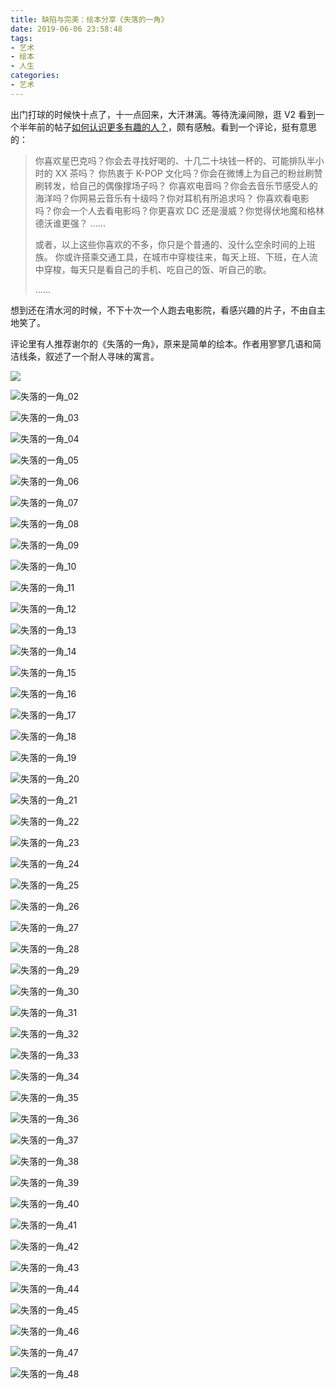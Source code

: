 ```yaml
---
title: 缺陷与完美：绘本分享《失落的一角》
date: 2019-06-06 23:58:48
tags:
- 艺术
- 绘本
- 人生
categories:
- 艺术
---
```


出门打球的时候快十点了，十一点回来，大汗淋漓。等待洗澡间隙，逛 V2  看到一个半年前的帖子[如何认识更多有趣的人？](https://www.v2ex.com/t/516411)，颇有感触。看到一个评论，挺有意思的：

> 你喜欢星巴克吗？你会去寻找好喝的、十几二十块钱一杯的、可能排队半小时的 XX 茶吗？
> 你热衷于 K-POP 文化吗？你会在微博上为自己的粉丝刷赞刷转发，给自己的偶像撑场子吗？
> 你喜欢电音吗？你会去音乐节感受人的海洋吗？你网易云音乐有十级吗？你对耳机有所追求吗？
> 你喜欢看电影吗？你会一个人去看电影吗？你更喜欢 DC 还是漫威？你觉得伏地魔和格林德沃谁更强？
> ......
>
> 或者，以上这些你喜欢的不多，你只是个普通的、没什么空余时间的上班族。
> 你或许搭乘交通工具，在城市中穿梭往来，每天上班、下班，在人流中穿梭，每天只是看自己的手机、吃自己的饭、听自己的歌。
>
> ......

想到还在清水河的时候，不下十次一个人跑去电影院，看感兴趣的片子，不由自主地笑了。

评论里有人推荐谢尔的《失落的一角》，原来是简单的绘本。作者用寥寥几语和简洁线条，叙述了一个耐人寻味的寓言。

![](缺陷与完美：绘本分享《失落的一角》\失落的一角_01.png)

![失落的一角_02](缺陷与完美：绘本分享《失落的一角》\失落的一角_02.png)

![失落的一角_03](缺陷与完美：绘本分享《失落的一角》\失落的一角_03.png)

![失落的一角_04](缺陷与完美：绘本分享《失落的一角》\失落的一角_04.png)

![失落的一角_05](缺陷与完美：绘本分享《失落的一角》\失落的一角_05.png)

![失落的一角_06](缺陷与完美：绘本分享《失落的一角》\失落的一角_06.png)

![失落的一角_07](缺陷与完美：绘本分享《失落的一角》\失落的一角_07.png)

![失落的一角_08](缺陷与完美：绘本分享《失落的一角》\失落的一角_08.png)

![失落的一角_09](缺陷与完美：绘本分享《失落的一角》\失落的一角_09.png)

![失落的一角_10](缺陷与完美：绘本分享《失落的一角》\失落的一角_10.png)

![失落的一角_11](缺陷与完美：绘本分享《失落的一角》\失落的一角_11.png)

![失落的一角_12](缺陷与完美：绘本分享《失落的一角》\失落的一角_12.png)

![失落的一角_13](缺陷与完美：绘本分享《失落的一角》\失落的一角_13.png)

![失落的一角_14](缺陷与完美：绘本分享《失落的一角》\失落的一角_14.png)

![失落的一角_15](缺陷与完美：绘本分享《失落的一角》\失落的一角_15.png)

![失落的一角_16](缺陷与完美：绘本分享《失落的一角》\失落的一角_16.png)

![失落的一角_17](缺陷与完美：绘本分享《失落的一角》\失落的一角_17.png)

![失落的一角_18](缺陷与完美：绘本分享《失落的一角》\失落的一角_18.png)

![失落的一角_19](缺陷与完美：绘本分享《失落的一角》\失落的一角_19.png)

![失落的一角_20](缺陷与完美：绘本分享《失落的一角》\失落的一角_20.png)

![失落的一角_21](缺陷与完美：绘本分享《失落的一角》\失落的一角_21.png)

![失落的一角_22](缺陷与完美：绘本分享《失落的一角》\失落的一角_22.png)

![失落的一角_23](缺陷与完美：绘本分享《失落的一角》\失落的一角_23.png)

![失落的一角_24](缺陷与完美：绘本分享《失落的一角》\失落的一角_24.png)

![失落的一角_25](缺陷与完美：绘本分享《失落的一角》\失落的一角_25.png)

![失落的一角_26](缺陷与完美：绘本分享《失落的一角》\失落的一角_26.png)

![失落的一角_27](缺陷与完美：绘本分享《失落的一角》\失落的一角_27.png)

![失落的一角_28](缺陷与完美：绘本分享《失落的一角》\失落的一角_28.png)

![失落的一角_29](缺陷与完美：绘本分享《失落的一角》\失落的一角_29.png)

![失落的一角_30](缺陷与完美：绘本分享《失落的一角》\失落的一角_30.png)

![失落的一角_31](缺陷与完美：绘本分享《失落的一角》\失落的一角_31.png)

![失落的一角_32](缺陷与完美：绘本分享《失落的一角》\失落的一角_32.png)

![失落的一角_33](缺陷与完美：绘本分享《失落的一角》\失落的一角_33.png)

![失落的一角_34](缺陷与完美：绘本分享《失落的一角》\失落的一角_34.png)

![失落的一角_35](缺陷与完美：绘本分享《失落的一角》\失落的一角_35.png)

![失落的一角_36](缺陷与完美：绘本分享《失落的一角》\失落的一角_36.png)

![失落的一角_37](缺陷与完美：绘本分享《失落的一角》\失落的一角_37.png)

![失落的一角_38](缺陷与完美：绘本分享《失落的一角》\失落的一角_38.png)

![失落的一角_39](缺陷与完美：绘本分享《失落的一角》\失落的一角_39.png)

![失落的一角_40](缺陷与完美：绘本分享《失落的一角》\失落的一角_40.png)

![失落的一角_41](缺陷与完美：绘本分享《失落的一角》\失落的一角_41.png)

![失落的一角_42](缺陷与完美：绘本分享《失落的一角》\失落的一角_42.png)

![失落的一角_43](缺陷与完美：绘本分享《失落的一角》\失落的一角_43.png)

![失落的一角_44](缺陷与完美：绘本分享《失落的一角》\失落的一角_44.png)

![失落的一角_45](缺陷与完美：绘本分享《失落的一角》\失落的一角_45.png)

![失落的一角_46](缺陷与完美：绘本分享《失落的一角》\失落的一角_46.png)

![失落的一角_47](缺陷与完美：绘本分享《失落的一角》\失落的一角_47.png)

![失落的一角_48](缺陷与完美：绘本分享《失落的一角》\失落的一角_48.png)